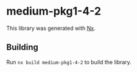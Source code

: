 # medium-pkg1-4-2

This library was generated with [Nx](https://nx.dev).

## Building

Run `nx build medium-pkg1-4-2` to build the library.
